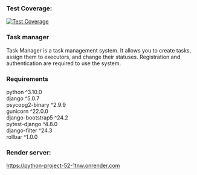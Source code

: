 ### Test Coverage:
[![Test Coverage](https://api.codeclimate.com/v1/badges/bfcf4ead6c80d2b0ca4a/test_coverage)](https://codeclimate.com/github/thrtth/python-project-52/test_coverage)  

### Task manager

Task Manager is a task management system.
It allows you to create tasks, assign them to executors,
and change their statuses.
Registration and authentication are required to use the system.

### Requirements

python ^3.10.0  
django ^5.0.7  
psycopg2-binary ^2.9.9  
gunicorn ^22.0.0  
django-bootstrap5 ^24.2  
pytest-django ^4.8.0  
django-filter ^24.3  
rollbar ^1.0.0  

### Render server:
https://python-project-52-1tnw.onrender.com  
